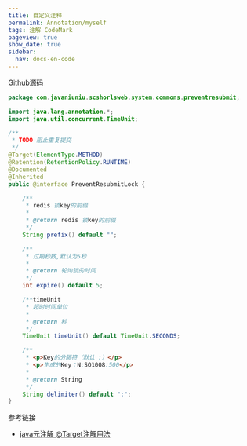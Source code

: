 ```yaml
---
title: 自定义注释
permalink: Annotation/myself
tags: 注解 CodeMark
pageview: true
show_date: true
sidebar:
  nav: docs-en-code
---
```

[Github源码](https://github.com/javaniuniu/springboot-buckets/springboot-aop-transactional)

```java
package com.javaniuniu.scshorlsweb.system.commons.preventresubmit;

import java.lang.annotation.*;
import java.util.concurrent.TimeUnit;

/**
 * TODO 阻止重复提交
 */
@Target(ElementType.METHOD)
@Retention(RetentionPolicy.RUNTIME)
@Documented
@Inherited
public @interface PreventResubmitLock {

    /**
     * redis 锁key的前缀
     *
     * @return redis 锁key的前缀
     */
    String prefix() default "";

    /**
     * 过期秒数,默认为5秒
     *
     * @return 轮询锁的时间
     */
    int expire() default 5;

    /**timeUnit
     * 超时时间单位
     *
     * @return 秒
     */
    TimeUnit timeUnit() default TimeUnit.SECONDS;

    /**
     * <p>Key的分隔符（默认 :）</p>
     * <p>生成的Key：N:SO1008:500</p>
     *
     * @return String
     */
    String delimiter() default ":";
}

```

参考链接
- [java元注解 @Target注解用法](https://www.cnblogs.com/unknows/p/10261539.html)
